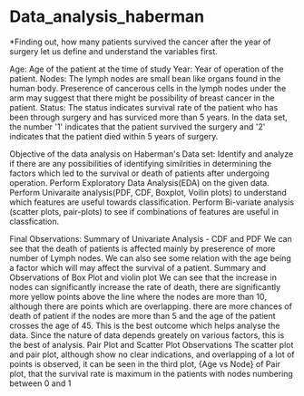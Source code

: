 # Data_analysis_haberman
*Finding out, how many patients survived the cancer after the year of surgery let us define and understand the variables first.

Age: Age of the patient at the time of study
Year: Year of operation of the patient.
Nodes: The lymph nodes are small bean like organs found in the human body. Preserence of cancerous cells in the lymph nodes under the arm may suggest that there might be possibility of breast cancer in the patient.
Status: The status indicates survival rate of the patient who has been through surgery and has surviced more than 5 years. In the data set, the number '1' indicates that the patient survived the surgery and '2' indicates that the patient died within 5 years of surgery.

Objective of the data analysis on Haberman's Data set:
Identify and analyze if there are any possibilities of identifying similrities in determining the factors which led to the survival or death of patients after undergoing operation.
Perform Exploratory Data Analysis(EDA) on the given data.
Perform Univaraite analysis(PDF, CDF, Boxplot, Voilin plots) to understand which features are useful towards classification.
Perform Bi-variate analysis (scatter plots, pair-plots) to see if combinations of features are useful in classfication.

Final Observations:
Summary of Univariate Analysis - CDF and PDF
We can see that the death of patients is affected mainly by preserence of more number of Lymph nodes.
We can also see some relation with the age being a factor which will may affect the survival of a patient.
Summary and Observations of Box Plot and violin plot
We can see that the increase in nodes can significantly increase the rate of death, there are significantly more yellow points above the line where the nodes are more than 10, although there are points which are overlapping.
there are more chances of death of patient if the nodes are more than 5 and the age of the patient crosses the age of 45. This is the best outcome which helps analyse the data. Since the nature of data depends greately on various factors, this is the best of analysis.
Pair Plot and Scatter Plot Observations
The scatter plot and pair plot, although show no clear indications, and overlapping of a lot of points is observed, it can be seen in the third plot, {Age vs Node} of Pair plot, that the survival rate is maximum in the patients with nodes numbering between 0 and 1
​
